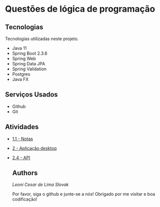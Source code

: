 # Questões de lógica de programação

## Tecnologias

Tecnologias utilizadas neste projeto.

* Java 11
* Spring Boot 2.3.6
* Spring Web
* Spring Data JPA
* Spring Validation
* Postgres
* Java FX


## Serviços Usados

* Github
* Git

## Atividades
- [1.1 - Notas](https://github.com/leoniCS99/exercicios/blob/main/src/main/java/Exercicio1/Notas.java)
- [2 - Aplicação desktop](https://github.com/leoniCS99/storeShoes)
- [2.4 - API](https://github.com/leoniCS99/Api-store)

  ## Authors

  *Leoni Cesar de Lima Slovak*

  Por favor, siga o github e junte-se a nós!
  Obrigado por me visitar e boa codificação!
